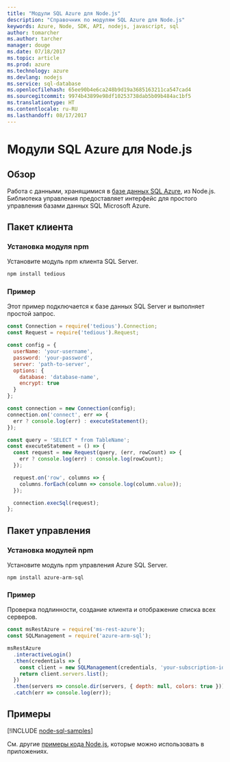 ```yaml
---
title: "Модули SQL Azure для Node.js"
description: "Справочник по модулям SQL Azure для Node.js"
keywords: Azure, Node, SDK, API, nodejs, javascript, sql
author: tomarcher
ms.author: tarcher
manager: douge
ms.date: 07/18/2017
ms.topic: article
ms.prod: azure
ms.technology: azure
ms.devlang: nodejs
ms.service: sql-database
ms.openlocfilehash: 65ee90b4e6ca248b9d19a3685163211ca547cad4
ms.sourcegitcommit: 9974b43899e98df10253738dab5b09b484ac1bf5
ms.translationtype: HT
ms.contentlocale: ru-RU
ms.lasthandoff: 08/17/2017
---
```

# <a name="azure-sql-modules-for-nodejs"></a>Модули SQL Azure для Node.js

## <a name="overview"></a>Обзор

Работа с данными, хранящимися в [базе данных SQL Azure](https://docs.microsoft.com/azure/sql-database/sql-database-technical-overview), из Node.js.
Библиотека управления предоставляет интерфейс для простого управления базами данных SQL Microsoft Azure.

## <a name="client-package"></a>Пакет клиента

### <a name="install-the-npm-module"></a>Установка модуля npm

Установите модуль npm клиента SQL Server.

```bash
npm install tedious
```

### <a name="example"></a>Пример

Этот пример подключается к базе данных SQL Server и выполняет простой запрос.

```javascript
const Connection = require('tedious').Connection;
const Request = require('tedious').Request;

const config = {
  userName: 'your-username',
  password: 'your-password',
  server: 'path-to-server',
  options: {
    database: 'database-name',
    encrypt: true
  }
};

const connection = new Connection(config);
connection.on('connect', err => {
  err ? console.log(err) : executeStatement();
});

const query = 'SELECT * from TableName';
const executeStatement = () => {
  const request = new Request(query, (err, rowCount) => {
    err ? console.log(err) : console.log(rowCount);
  });

  request.on('row', columns => {
    columns.forEach(column => console.log(column.value));
  });

  connection.execSql(request);
};
```

## <a name="management-package"></a>Пакет управления

### <a name="install-npm-modules"></a>Установка модулей npm

Установите модуль npm управления Azure SQL Server.

```
npm install azure-arm-sql
```   

### <a name="example"></a>Пример

Проверка подлинности, создание клиента и отображение списка всех серверов.

```javascript
const msRestAzure = require('ms-rest-azure');
const SQLManagement = require('azure-arm-sql');

msRestAzure
  .interactiveLogin()
  .then(credentials => {
    const client = new SQLManagement(credentials, 'your-subscription-id');
    return client.servers.list();
  })
  .then(servers => console.dir(servers, { depth: null, colors: true }))
  .catch(err => console.log(err));
```

## <a name="samples"></a>Примеры

[!INCLUDE [node-sql-samples](../docs-ref-conceptual/includes/sql-samples.md)]

См. другие [примеры кода Node.js](https://azure.microsoft.com/resources/samples/?platform=nodejs), которые можно использовать в приложениях.
